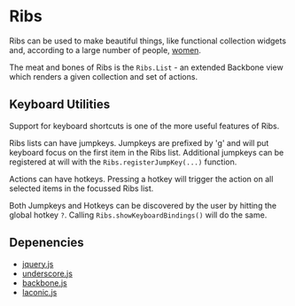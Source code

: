 Ribs
====

Ribs can be used to make beautiful things, like
functional collection widgets and, according to a large number of people, 
[women](http://en.wikipedia.org/wiki/Eve#Creation).

The meat and bones of Ribs is the `Ribs.List` - an extended Backbone view which 
renders a given collection and set of actions. 


Keyboard Utilities
------------------

Support for keyboard shortcuts is one of the more useful features of Ribs.

Ribs lists can have jumpkeys. Jumpkeys are prefixed by 'g' and will put keyboard
focus on the first item in the Ribs list. Additional jumpkeys can be registered
at will with the `Ribs.registerJumpKey(...)` function.

Actions can have hotkeys. Pressing a hotkey will trigger the action on all 
selected items in the focussed Ribs list.

Both Jumpkeys and Hotkeys can be discovered by the user by hitting the global 
hotkey `?`. Calling `Ribs.showKeyboardBindings()` will do the same.


Depenencies
-----------

+ [jquery.js](http://jquery.com)
+ [underscore.js](http://underscorejs.org)
+ [backbone.js](http://backbonejs.org)
+ [laconic.js](http://joestelmach.github.com/laconic)

